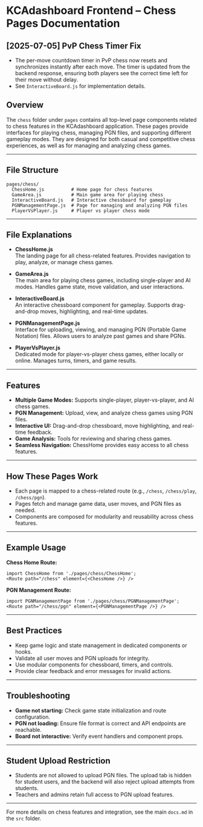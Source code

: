 # KCAdashboard Frontend – Chess Pages Documentation

## [2025-07-05] PvP Chess Timer Fix

- The per-move countdown timer in PvP chess now resets and synchronizes instantly after each move. The timer is updated from the backend response, ensuring both players see the correct time left for their move without delay.
- See `InteractiveBoard.js` for implementation details.

## Overview

The `chess` folder under `pages` contains all top-level page components related to chess features in the KCAdashboard application. These pages provide interfaces for playing chess, managing PGN files, and supporting different gameplay modes. They are designed for both casual and competitive chess experiences, as well as for managing and analyzing chess games.

---

## File Structure

```
pages/chess/
  ChessHome.js          # Home page for chess features
  GameArea.js           # Main game area for playing chess
  InteractiveBoard.js   # Interactive chessboard for gameplay
  PGNManagementPage.js  # Page for managing and analyzing PGN files
  PlayerVsPlayer.js     # Player vs player chess mode
```

---

## File Explanations

- **ChessHome.js**  
  The landing page for all chess-related features. Provides navigation to play, analyze, or manage chess games.

- **GameArea.js**  
  The main area for playing chess games, including single-player and AI modes. Handles game state, move validation, and user interactions.

- **InteractiveBoard.js**  
  An interactive chessboard component for gameplay. Supports drag-and-drop moves, highlighting, and real-time updates.

- **PGNManagementPage.js**  
  Interface for uploading, viewing, and managing PGN (Portable Game Notation) files. Allows users to analyze past games and share PGNs.

- **PlayerVsPlayer.js**  
  Dedicated mode for player-vs-player chess games, either locally or online. Manages turns, timers, and game results.

---

## Features

- **Multiple Game Modes:** Supports single-player, player-vs-player, and AI chess games.
- **PGN Management:** Upload, view, and analyze chess games using PGN files.
- **Interactive UI:** Drag-and-drop chessboard, move highlighting, and real-time feedback.
- **Game Analysis:** Tools for reviewing and sharing chess games.
- **Seamless Navigation:** ChessHome provides easy access to all chess features.

---

## How These Pages Work

- Each page is mapped to a chess-related route (e.g., `/chess`, `/chess/play`, `/chess/pgn`).
- Pages fetch and manage game data, user moves, and PGN files as needed.
- Components are composed for modularity and reusability across chess features.

---

## Example Usage

**Chess Home Route:**
```
import ChessHome from './pages/chess/ChessHome';
<Route path="/chess" element={<ChessHome />} />
```

**PGN Management Route:**
```
import PGNManagementPage from './pages/chess/PGNManagementPage';
<Route path="/chess/pgn" element={<PGNManagementPage />} />
```

---

## Best Practices

- Keep game logic and state management in dedicated components or hooks.
- Validate all user moves and PGN uploads for integrity.
- Use modular components for chessboard, timers, and controls.
- Provide clear feedback and error messages for invalid actions.

---

## Troubleshooting

- **Game not starting:** Check game state initialization and route configuration.
- **PGN not loading:** Ensure file format is correct and API endpoints are reachable.
- **Board not interactive:** Verify event handlers and component props.

---

## Student Upload Restriction

- Students are not allowed to upload PGN files. The upload tab is hidden for student users, and the backend will also reject upload attempts from students.
- Teachers and admins retain full access to PGN upload features.

---

For more details on chess features and integration, see the main `docs.md` in the `src` folder.
